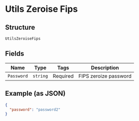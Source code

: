 
# Utils Zeroise Fips

## Structure

`UtilsZeroiseFips`

## Fields

| Name | Type | Tags | Description |
|  --- | --- | --- | --- |
| `Password` | `string` | Required | FIPS zeroize password |

## Example (as JSON)

```json
{
  "password": "password2"
}
```

